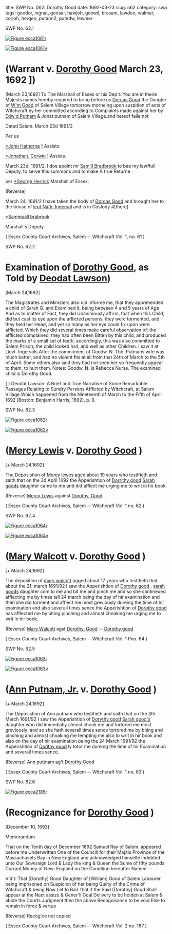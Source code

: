 title: SWP No. 062: Dorothy Good
date: 1692-03-23
slug: n62
category: swp
tags: goodor, ingnat, goosar, hawjoh, goowil, brasam, lawdeo, walmar, corjoh, hergeo, putann2, putedw, lewmer




<div markdown class="doc" id="n62.1">

<div class="doc_id">SWP No. 62.1</div>



<span markdown class="figure">[![Figure ecca1061r](archives/ecca/thumb/ecca1061r.jpg)](archives/ecca/large/ecca1061r.jpg)</span>



<span markdown class="figure">[![Figure ecca1061v](archives/ecca/thumb/ecca1061v.jpg)](archives/ecca/large/ecca1061v.jpg)</span>


# (Warrant v. [Dorothy Good](/tag/goodor.html) March 23, 1692 ])
[March 23,1692] To The Marshall of Essex or his Dep't. 
You are in theire Majests names hereby required to bring before us [Dorcas Good](/tag/goodor.html) the Daugter of [W'm Good](/tag/goowil.html) of Salem Village tomorrow morneing upon suspition of acts of Witchcraft by her committed according to Complaints made against her by [Edw'd Putnam](/tag/putedw.html) & Jonat putnam of Salem Village.and hereof faile not

Dated Salem. March 23d 1691/2

Per us 

[*John Hathorne](/tag/hawjoh.html) ] Assists.

[*Jonathan. Corwin](/tag/corjoh.html) ] Assists.

March 23d. 1691/2. I doe apoint mr [Sam'll Bradbrook](/tag/brasam.html) to bee my lawffull Deputy, to serve this summons and to make A true Returne

per [*George Herrick](/tag/hergeo.html) Marshall of Essex.

(Reverse) 

March 24. 1691/2 I have taken the body of [Dorcas Good](/tag/goodor.html) and brought her to the house of [leut Nath: Ingersol](/tag/ingnat.html) and is in Costody #[there]

[*Sammuall brabrook](/tag/brasam.html)

Marshall's Deputy. 

( Essex County Court Archives, Salem -- Witchcraft Vol. 1, no. 61 )


</div>



<div markdown class="doc" id="n62.2">

<div class="doc_id">SWP No. 62.2</div>


# Examination of [Dorothy Good](/tag/goodor.html), as Told by [Deodat Lawson](/tag/lawdeo.html))

[March 24,1692]

The Magistrates and Ministers also did informe me, that they apprehended a child of Sarah G. and Examined it, being between 4 and 5 years of Age And as to matter of Fact, they did Unanimously affirm, that when this Child, did but cast its eye upon the afflicted persons, they were tormented, and they held her Head, and yet so many as her eye could fix upon were afflicted. Which they did several times make careful observation of: the afflicted complained, they had often been Bitten by this child, and produced the marks of a small set of teeth, accordingly, this was also committed to Salem Prison; the child looked hail, and well as other Children. I saw it at Lievt. Ingersols After the commitment of Goodw. N. Tho: Putmans wife was much better, and had no violent fits at all from that 24th of March to the 5th of April. Some others also said they had not seen her so frequently appear to them, to hurt them. Notes: Goodw. N. is Rebecca Nurse. The examined child is Dorothy Good.

(  ) Deodat Lawson. A Brief and True Narrative of Some Remarkable Passages Relating to Sundry Persons Afflicted by Witchcraft, at Salem Village Which happened from the Nineteenth of March to the Fifth of April 1692 (Boston: Benjamin Harris, 1692), p. 9.


</div>



<div markdown class="doc" id="n62.3">

<div class="doc_id">SWP No. 62.3</div>



<span markdown class="figure">[![Figure ecca1062r](archives/ecca/thumb/ecca1062r.jpg)](archives/ecca/large/ecca1062r.jpg)</span>



<span markdown class="figure">[![Figure ecca1062v](archives/ecca/thumb/ecca1062v.jpg)](archives/ecca/large/ecca1062v.jpg)</span>


# ([Mercy Lewis](/tag/lewmer.html) v. [Dorothy Good](/tag/goodor.html) )

[+ March 24,1692]

The Deposistion of [Mercy lewes](/tag/lewmer.html) aged about 19 years who testifieth and saith that on the 3d April 1692 the Apperishtion of [Dorrithy good](/tag/goodor.html) [Sarah goods](/tag/goosar.html) daughter came to me and did afflect me urging me to writ in hir book.

(Reverse) [Mercy Lewis](/tag/lewmer.html) against [Dorothy. Good](/tag/goodor.html) .

( Essex County Court Archives, Salem -- Witchcraft Vol. 1 no. 62 )


</div>



<div markdown class="doc" id="n62.4">

<div class="doc_id">SWP No. 62.4</div>



<span markdown class="figure">[![Figure ecca1064r](archives/ecca/thumb/ecca1064r.jpg)](archives/ecca/large/ecca1064r.jpg)</span>



<span markdown class="figure">[![Figure ecca1064v](archives/ecca/thumb/ecca1064v.jpg)](archives/ecca/large/ecca1064v.jpg)</span>


# ([Mary Walcott](/tag/walmar.html) v. [Dorothy Good](/tag/goodor.html) )

[+ March 24,1692]

The deposition of [mary walcott](/tag/walmar.html) agged about 17 years who testifieth that about the 21: march 1691/92 I saw the Apperishtion of [Dorothy good](/tag/goodor.html) . [sarah goods](/tag/goosar.html) daughter com to me and bit me and pinch me and so she contineued afflecting me by times tell 24 march being the day of hir examination and then she did torment and afflect me most greviously dureing the time of hir examination and also severall times sence the Apperishtion of [Dorothy good](/tag/goodor.html) has afflected me by biting pinching and almost choaking me urging me to writ in hir book.

(Reverse) [Mary Walcott](/tag/walmar.html) agst [Dorothy. Good](/tag/goodor.html) -- [Dorothy good](/tag/goodor.html)

( Essex County Court Archives, Salem -- Witchcraft Vol. 1 Pno. 64 )


</div>



<div markdown class="doc" id="n62.5">

<div class="doc_id">SWP No. 62.5</div>



<span markdown class="figure">[![Figure ecca1063r](archives/ecca/thumb/ecca1063r.jpg)](archives/ecca/large/ecca1063r.jpg)</span>



<span markdown class="figure">[![Figure ecca1063v](archives/ecca/thumb/ecca1063v.jpg)](archives/ecca/large/ecca1063v.jpg)</span>


# ([Ann Putnam, Jr.](/tag/putann2.html) v. [Dorothy Good](/tag/goodor.html) )

[+ March 24,1692]

The Deposistion of Ann putnam  who testifieth and saith that on the 3th March 1691/92 I saw the Apperishtion of [Dorythy good](/tag/goodor.html) [Sarah good's](/tag/goodor.html) daughter who did immediatly almost choak me and tortored me most greviously: and so she hath severall times sence tortored me by biting and pinching and almost choaking me tempting me also to writ in hir book and also on the day of hir examination being the 24 March 1691/92 the Apperishtion of [Dorithy good](/tag/goodor.html)  ly totor me dureing the time of hir Examination and severall times sence.

(Reverse) [Ann puttnam](/tag/putann2.html) ag't [Dorothy Good](/tag/goodor.html)

( Essex County Court Archives, Salem -- Witchcraft Vol. 1 no. 63 )


</div>



<div markdown class="doc" id="n62.6">

<div class="doc_id">SWP No. 62.6</div>



<span markdown class="figure">[![Figure ecca2185r](archives/ecca/thumb/ecca2185r.jpg)](archives/ecca/large/ecca2185r.jpg)</span>


# (Recognizance for [Dorothy Good](/tag/goodor.html) )

[December 10, 1692]

Memorandum 

That on the Tenth day of December 1692 Samuel Ray of Salem. appeared before me Underwritten One of the Councill for their Maj:tis Province of the Massachusets Bay in New England and acknowledged himselfe Indebted unto Our Soveraign Lord & Lady the king & Queen the Sume of fifty pounds Currant Money of New: England on the Condition hereafter Named --

Vid't: That [Dorothy] Good Daughter of [William] Good of Salem Labourer being Imprisoned on Suspicion of her being Guilty of the Crime of Witchcraft & being Now Let to Bail. that if the Said [Dorothy] Good Shall appear at the Next assize & Gener'll Goal Delivery to be holden at Salem & abide the Courts Judgment then the above Recognisance to be void Else to remain in force & vertue 

(Reverse) Recog'ce not copied 

( Essex County Court Archives, Salem -- Witchcraft Vol. 2 no. 187 )


</div>

